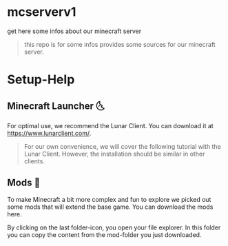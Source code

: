 # mcserverv1
get here some infos about our minecraft server
> this repo is for some infos provides some sources for our minecraft server.

# Setup-Help
## Minecraft Launcher 🌜
For optimal use, we recommend the Lunar Client. You can download it at https://www.lunarclient.com/.

>For our own convenience, we will cover the following tutorial with the Lunar Client. However, the installation should be similar in other clients.

## Mods 🔧

To make Minecraft a bit more complex and fun to explore we picked out some mods that will extend the base game. You can download the mods here.

By clicking on the last folder-icon, you open your file explorer. In this folder you can copy the content from the mod-folder you just downloaded.
